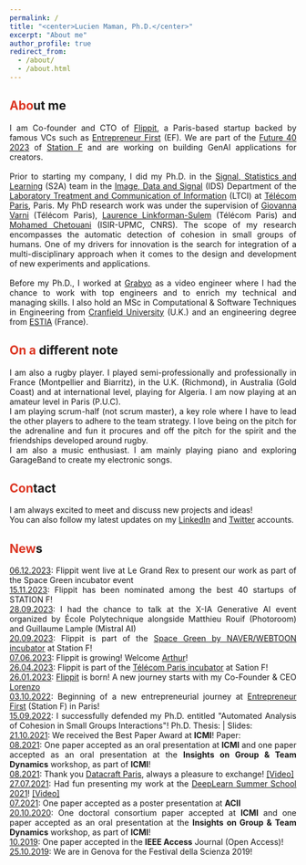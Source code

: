 ```yaml
---
permalink: /
title: "<center>Lucien Maman, Ph.D.</center>"
excerpt: "About me"
author_profile: true
redirect_from: 
  - /about/
  - /about.html
---
```


<span style="color: #DC3522">Abo</span>ut me
------
<p align="justify">I am Co-founder and CTO of <a href="https://flippit.webflow.io/" target="_blank">Flippit</a>, a Paris-based startup backed by famous VCs such as <a href="https://www.joinef.com/" target="_blank">Entrepreneur First</a> (EF). We are part of the <a href="https://stationf.co/news/future40-2023" target="_blank">Future 40 2023</a> of <a href="https://stationf.co/" target="_blank">Station F</a> and are working on building GenAI applications for creators.
<br><br>
Prior to starting my company, I did my Ph.D. in the <a href="https://www.telecom-paris.fr/en/research/laboratories/information-processing-and-communication-laboratory-ltci/research-teams/signal-statistics-learning" target="_blank">Signal, Statistics and Learning</a> (S2A) team in the <a href="https://www.telecom-paris.fr/en/the-school/teaching-research-departments/image-data-signal" target="_blank">Image, Data and Signal</a> (IDS) Department of the <a href="https://www.telecom-paris.fr/en/research/laboratories/information-processing-and-communication-laboratory-ltci" target="_blank">Laboratory Treatment and Communication of Information</a> (LTCI) at <a href="https://www.telecom-paris.fr/en/home" target="_blank">Télécom Paris</a>, Paris.
My PhD research work was under the supervision of <a href="https://scholar.google.com/citations?user=7AM4CZIAAAAJ&hl=en&oi=ao" target="_blank">Giovanna Varni</a> (Télécom Paris), <a href="https://scholar.google.com/citations?user=5buL2cAAAAAJ&hl=en" target="_blank">Laurence Linkforman-Sulem</a> (Télécom Paris) and <a href="https://scholar.google.fr/citations?user=AKdzMWUAAAAJ&hl=en" target="_blank">Mohamed Chetouani</a> (ISIR-UPMC, CNRS). The scope of my research encompasses the automatic detection of cohesion in small groups of humans. One of my drivers for innovation is the search for integration of a multi-disciplinary approach when it comes to the design and development of new experiments and applications.<br><br>
Before my Ph.D., I worked at <a href="https://about.grabyo.com/" target="_blank">Grabyo</a> as a video engineer where I had the chance to work with top engineers and to enrich my technical and managing skills. I also hold an MSc in Computational & Software Techniques in Engineering from <a href="https://www.cranfield.ac.uk/" target="_blank">Cranfield University</a> (U.K.) and an engineering degree from <a href="https://www.estia.fr/" target="_blank">ESTIA</a> (France).</p>
 
<span style="color: #DC3522">On a </span>different note
------
<p align="justify">I am also a rugby player. I played semi-professionally and professionally in France (Montpellier and Biarritz), in the U.K. (Richmond), in Australia (Gold Coast) and at international level, playing for Algeria. I am now playing at an amateur level in Paris (P.U.C).<br>
I am playing scrum-half (not scrum master), a key role where I have to lead the other players to adhere to the team strategy. I love being on the pitch for the adrenaline and fun it procures and off the pitch for the spirit and the friendships developed around rugby.<br>
I am also a music enthusiast. I am mainly playing piano and exploring GarageBand to create my electronic songs.</p>

<span style="color: #DC3522">Con</span>tact
------
<p align="justify">I am always excited to meet and discuss new projects and ideas!<br>
You can also follow my latest updates on my <a href="https://www.linkedin.com/in/lucien-maman/" target="_blank">LinkedIn</a> and <a href="https://twitter.com/LucienMaman09" target="_blank">Twitter</a> accounts.</p>


<span style="color: #DC3522">New</span>s
------
<p align="justify">
<u>06.12.2023</u>: Flippit went live at Le Grand Rex to present our work as part of the Space Green incubator event<br>
<u>15.11.2023</u>: Flippit has been nominated among the best 40 startups of STATION F! <br>
<u>28.09.2023</u>: I had the chance to talk at the X-IA Generative AI event organized by École Polytechnique alongside Matthieu Rouif (Photoroom) and Guillaume Lample (Mistral AI)<br>
<u>20.09.2023</u>: Flippit is part of the <a href="https://www.spacegreen.co/" target="_blank">
Space Green by NAVER/WEBTOON incubator</a> at Station F!<br>
<u>07.06.2023</u>: Flippit is growing! Welcome <a href="https://www.linkedin.com/in/arthurberkley/" target="_blank">
Arthur</a>!<br>
<u>26.04.2023</u>: Flippit is part of the <a href="https://incubateur-telecomparis.fr/" target="_blank">Télécom Paris incubator</a> at Sation F!<br>
<u>26.01.2023</u>: <a href="https://www.flippit.ai/" target="_blank">Flippit</a> is born! A new journey starts with my Co-Founder & CEO <a href="https://www.linkedin.com/in/lorenzo-dauria/" target="_blank">Lorenzo</a><br>
<u>03.10.2022</u>: Beginning of a new entrepreneurial journey at <a href="https://www.joinef.com/" target="_blank">Entrepreneur First</a> (Station F) in Paris!<br>
<u>15.09.2022</u>: I successfully defended my Ph.D. entitled "Automated Analysis of Cohesion in Small Groups Interactions"! Ph.D. Thesis: <a href="https://lucienmaman.github.io/files/PhD_Thesis.pdf" target="_blank"><i class="fas fa-book"></i></a> | Slides: <a href="https://lucienmaman.github.io/files/thesis_slides.pdf" target="_blank"><i class="fab fa-slideshare"></i></a><br>
<i class="fa fa-trophy"></i> <u>21.10.2021</u>: We received the Best Paper Award at <b>ICMI</b>! Paper: <a href="https://lucienmaman.github.io/files/ICMI2021_nocop.pdf" target="_blank"><i class="fas fa-book"></i></a><br>
<u>08.2021</u>: One paper accepted <a href="https://lucienmaman.github.io/files/ICMI2021_nocop.pdf" target="_blank"><i class="fas fa-book"></i></a> as an oral presentation at <b>ICMI</b> and one paper accepted <a href="https://lucienmaman.github.io/files/IGTD2021_nocop.pdf" target="_blank"><i class="fas fa-book"></i></a> as an oral presentation at the <b>Insights on Group & Team Dynamics</b> workshop, as part of <b>ICMI</b>!<br>
<u>08.2021</u>: Thank you <a href="https://datacraft.paris/" target="_blank">Datacraft Paris</a>, always a pleasure to exchange! <a href="https://lucienmaman.github.io/files/video_datacraft.mp4" target="_blank">[Video]</a><br>
<u>27.07.2021</u>: Had fun presenting my work at the <a href="https://irdta.eu/deeplearn2021s/" target="_blank">DeepLearn Summer School 2021</a>! <a href="https://lucienmaman.github.io/files/video_deeplearn.mp4" target="_blank">[Video]</a><br>
<u>07.2021</u>: One paper accepted <a href="https://ieeexplore.ieee.org/abstract/document/9597429" target="_blank"><i class="fas fa-book"></i></a> as a poster presentation at <b>ACII</b><br>
<u>20.10.2020</u>: One doctoral consortium paper accepted <a href="https://lucienmaman.github.io/files/ICMI2020_dc_nocop.pdf" target="_blank"><i class="fas fa-book"></i></a> at <b>ICMI</b> and one paper accepted <a href="https://lucienmaman.github.io/files/IGTD2020_nocop.pdf" target="_blank"><i class="fas fa-book"></i></a> as an oral presentation at the <b>Insights on Group & Team Dynamics</b> workshop, as part of <b>ICMI</b>!<br>
<u>10.2019</u>: One paper accepted <a href="https://ieeexplore.ieee.org/document/9127943" target="_blank"><i class="fas fa-book"></i></a> in the <b>IEEE Access</b> Journal (Open Access)!<br>
<u>25.10.2019</u>: We are in Genova for the Festival della Scienza 2019!</p>
